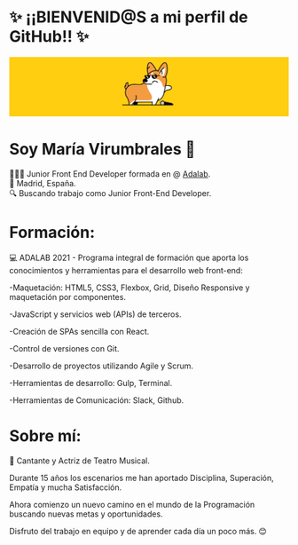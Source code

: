# ✨ ¡¡BIENVENID@S a mi perfil de GitHub!! ✨

![](/images/dog3.gif)

# **Soy María Virumbrales** 👋

👩🏻‍💻 Junior Front End Developer formada en @ [Adalab](https://adalab.es/). </br>
🏡 Madrid, España. </br>
🔍 Buscando trabajo como Junior Front-End Developer.

# Formación:

💻 ADALAB 2021 - Programa integral de formación que aporta los conocimientos y herramientas para el desarrollo web front-end:

-Maquetación: HTML5, CSS3, Flexbox, Grid, Diseño Responsive y maquetación por componentes.

-JavaScript y servicios web (APIs) de terceros.

-Creación de SPAs sencilla con React.

-Control de versiones con Git.

-Desarrollo de proyectos utilizando Agile y Scrum.

-Herramientas de desarrollo: Gulp, Terminal.

-Herramientas de Comunicación: Slack, Github.

# Sobre mí:

🎼 Cantante y Actriz de Teatro Musical.

Durante 15 años los escenarios me han aportado Disciplina, Superación, Empatía y mucha Satisfacción.

Ahora comienzo un nuevo camino en el mundo de la Programación buscando nuevas metas y oportunidades.

Disfruto del trabajo en equipo y de aprender cada día un poco más. 😊
